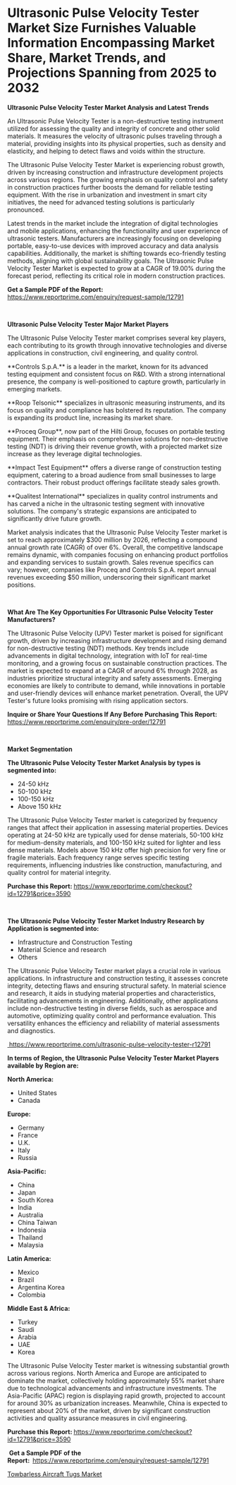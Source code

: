 <p><h1>Ultrasonic Pulse Velocity Tester Market Size Furnishes Valuable Information Encompassing Market Share, Market Trends, and Projections Spanning from 2025 to 2032</h1></p><p><strong>Ultrasonic Pulse Velocity Tester Market Analysis and Latest Trends</strong></p>
<p><p>An Ultrasonic Pulse Velocity Tester is a non-destructive testing instrument utilized for assessing the quality and integrity of concrete and other solid materials. It measures the velocity of ultrasonic pulses traveling through a material, providing insights into its physical properties, such as density and elasticity, and helping to detect flaws and voids within the structure.</p><p>The Ultrasonic Pulse Velocity Tester Market is experiencing robust growth, driven by increasing construction and infrastructure development projects across various regions. The growing emphasis on quality control and safety in construction practices further boosts the demand for reliable testing equipment. With the rise in urbanization and investment in smart city initiatives, the need for advanced testing solutions is particularly pronounced.</p><p>Latest trends in the market include the integration of digital technologies and mobile applications, enhancing the functionality and user experience of ultrasonic testers. Manufacturers are increasingly focusing on developing portable, easy-to-use devices with improved accuracy and data analysis capabilities. Additionally, the market is shifting towards eco-friendly testing methods, aligning with global sustainability goals. The Ultrasonic Pulse Velocity Tester Market is expected to grow at a CAGR of 19.00% during the forecast period, reflecting its critical role in modern construction practices.</p></p>
<p><strong>Get a Sample PDF of the Report:&nbsp;</strong> <a href="https://www.reportprime.com/enquiry/request-sample/12791?utm_campaign=3255&utm_medium=2&utm_source=Github&utm_content=ia&utm_term=19032025&utm_id=ultrasonic-pulse-velocity-tester">https://www.reportprime.com/enquiry/request-sample/12791</a></p>
<p>&nbsp;</p>
<p><strong>Ultrasonic Pulse Velocity Tester Major Market Players</strong></p>
<p><p>The Ultrasonic Pulse Velocity Tester market comprises several key players, each contributing to its growth through innovative technologies and diverse applications in construction, civil engineering, and quality control.</p><p>**Controls S.p.A.** is a leader in the market, known for its advanced testing equipment and consistent focus on R&D. With a strong international presence, the company is well-positioned to capture growth, particularly in emerging markets.</p><p>**Roop Telsonic** specializes in ultrasonic measuring instruments, and its focus on quality and compliance has bolstered its reputation. The company is expanding its product line, increasing its market share.</p><p>**Proceq Group**, now part of the Hilti Group, focuses on portable testing equipment. Their emphasis on comprehensive solutions for non-destructive testing (NDT) is driving their revenue growth, with a projected market size increase as they leverage digital technologies.</p><p>**Impact Test Equipment** offers a diverse range of construction testing equipment, catering to a broad audience from small businesses to large contractors. Their robust product offerings facilitate steady sales growth.</p><p>**Qualitest International** specializes in quality control instruments and has carved a niche in the ultrasonic testing segment with innovative solutions. The company's strategic expansions are anticipated to significantly drive future growth.</p><p>Market analysis indicates that the Ultrasonic Pulse Velocity Tester market is set to reach approximately $300 million by 2026, reflecting a compound annual growth rate (CAGR) of over 6%. Overall, the competitive landscape remains dynamic, with companies focusing on enhancing product portfolios and expanding services to sustain growth. Sales revenue specifics can vary; however, companies like Proceq and Controls S.p.A. report annual revenues exceeding $50 million, underscoring their significant market positions.</p></p>
<p>&nbsp;</p>
<p><strong>What Are The Key Opportunities For Ultrasonic Pulse Velocity Tester Manufacturers?</strong></p>
<p><p>The Ultrasonic Pulse Velocity (UPV) Tester market is poised for significant growth, driven by increasing infrastructure development and rising demand for non-destructive testing (NDT) methods. Key trends include advancements in digital technology, integration with IoT for real-time monitoring, and a growing focus on sustainable construction practices. The market is expected to expand at a CAGR of around 6% through 2028, as industries prioritize structural integrity and safety assessments. Emerging economies are likely to contribute to demand, while innovations in portable and user-friendly devices will enhance market penetration. Overall, the UPV Tester's future looks promising with rising application sectors.</p></p>
<p><strong>Inquire or Share Your Questions If Any Before Purchasing This Report:</strong> <a href="https://www.reportprime.com/enquiry/pre-order/12791?utm_campaign=3255&utm_medium=2&utm_source=Github&utm_content=ia&utm_term=19032025&utm_id=ultrasonic-pulse-velocity-tester">https://www.reportprime.com/enquiry/pre-order/12791</a></p>
<p>&nbsp;</p>
<p><strong>Market Segmentation</strong></p>
<p><strong>The Ultrasonic Pulse Velocity Tester Market Analysis by types is segmented into:</strong></p>
<p><ul><li>24-50 kHz</li><li>50-100 kHz</li><li>100-150 kHz</li><li>Above 150 kHz</li></ul></p>
<p><p>The Ultrasonic Pulse Velocity Tester market is categorized by frequency ranges that affect their application in assessing material properties. Devices operating at 24-50 kHz are typically used for dense materials, 50-100 kHz for medium-density materials, and 100-150 kHz suited for lighter and less dense materials. Models above 150 kHz offer high precision for very fine or fragile materials. Each frequency range serves specific testing requirements, influencing industries like construction, manufacturing, and quality control for material integrity.</p></p>
<p><strong>Purchase this Report:&nbsp;</strong><a href="https://www.reportprime.com/checkout?id=12791&price=3590&utm_campaign=3255&utm_medium=2&utm_source=Github&utm_content=ia&utm_term=19032025&utm_id=ultrasonic-pulse-velocity-tester">https://www.reportprime.com/checkout?id=12791&price=3590</a></p>
<p>&nbsp;</p>
<p><strong>The Ultrasonic Pulse Velocity Tester Market Industry Research by Application is segmented into:</strong></p>
<p><ul><li>Infrastructure and Construction Testing</li><li>Material Science and research</li><li>Others</li></ul></p>
<p><p>The Ultrasonic Pulse Velocity Tester market plays a crucial role in various applications. In infrastructure and construction testing, it assesses concrete integrity, detecting flaws and ensuring structural safety. In material science and research, it aids in studying material properties and characteristics, facilitating advancements in engineering. Additionally, other applications include non-destructive testing in diverse fields, such as aerospace and automotive, optimizing quality control and performance evaluation. This versatility enhances the efficiency and reliability of material assessments and diagnostics.</p></p>
<p><a href="https://www.reportprime.com/ultrasonic-pulse-velocity-tester-r12791?utm_campaign=3255&utm_medium=2&utm_source=Github&utm_content=ia&utm_term=19032025&utm_id=ultrasonic-pulse-velocity-tester">&nbsp;https://www.reportprime.com/ultrasonic-pulse-velocity-tester-r12791</a></p>
<p><strong>In terms of Region, the Ultrasonic Pulse Velocity Tester Market Players available by Region are:</strong></p>
<p>
    <p> <strong> North America: </strong>
        <ul>
            <li>United States</li>
            <li>Canada</li>
        </ul>
        </p> 
    <p> <strong> Europe: </strong>
        <ul>
            <li>Germany</li>
            <li>France</li>
            <li>U.K.</li>
            <li>Italy</li>
            <li>Russia</li>
        </ul>
        </p> 
    <p> <strong> Asia-Pacific: </strong>
        <ul>
            <li>China</li>
            <li>Japan</li>
            <li>South Korea</li>
            <li>India</li>
            <li>Australia</li>
            <li>China Taiwan</li>
            <li>Indonesia</li>
            <li>Thailand</li>
            <li>Malaysia</li>
        </ul>
        </p> 
    <p> <strong> Latin America: </strong>
        <ul>
            <li>Mexico</li>
            <li>Brazil</li>
            <li>Argentina Korea</li>
            <li>Colombia</li>
        </ul>
        </p> 
    <p> <strong> Middle East & Africa: </strong>
        <ul>
            <li>Turkey</li>
            <li>Saudi</li>
            <li>Arabia</li>
            <li>UAE</li>
            <li>Korea</li>
        </ul>
    </p>
    </p>
<p><p>The Ultrasonic Pulse Velocity Tester market is witnessing substantial growth across various regions. North America and Europe are anticipated to dominate the market, collectively holding approximately 55% market share due to technological advancements and infrastructure investments. The Asia-Pacific (APAC) region is displaying rapid growth, projected to account for around 30% as urbanization increases. Meanwhile, China is expected to represent about 20% of the market, driven by significant construction activities and quality assurance measures in civil engineering.</p></p>
<p><strong>Purchase this Report: </strong><a href="https://www.reportprime.com/checkout?id=12791&price=3590&utm_campaign=3255&utm_medium=2&utm_source=Github&utm_content=ia&utm_term=19032025&utm_id=ultrasonic-pulse-velocity-tester">https://www.reportprime.com/checkout?id=12791&price=3590</a></p>
<p>&nbsp;<strong>Get a Sample PDF of the Report:&nbsp;&nbsp;</strong><a href="https://www.reportprime.com/enquiry/request-sample/12791?utm_campaign=3255&utm_medium=2&utm_source=Github&utm_content=ia&utm_term=19032025&utm_id=ultrasonic-pulse-velocity-tester">https://www.reportprime.com/enquiry/request-sample/12791</a></p>
<p><strong></strong></p>
<p><p><a href="https://github.com/rushanday/Market-Research-Report-List-1/blob/main/towbarless-aircraft-tugs-market.md?utm_campaign=3255&utm_medium=2&utm_source=Github&utm_content=ia&utm_term=19032025&utm_id=ultrasonic-pulse-velocity-tester">Towbarless Aircraft Tugs Market</a></p></p>